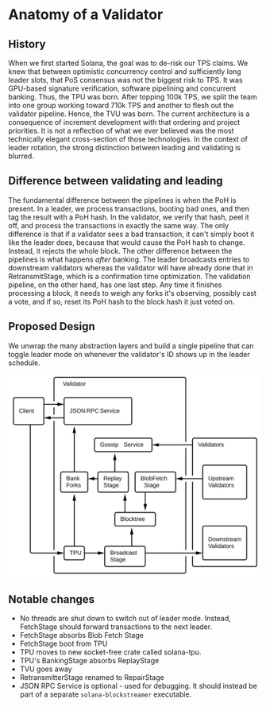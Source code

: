 # Anatomy of a Validator

## History

When we first started Solana, the goal was to de-risk our TPS claims. We
knew that between optimistic concurrency control and sufficiently long
leader slots, that PoS consensus was not the biggest risk to TPS. It
was GPU-based signature verification, software pipelining and concurrent
banking. Thus, the TPU was born. After topping 100k TPS, we split the team into
one group working toward 710k TPS and another to flesh out the validator
pipeline. Hence, the TVU was born. The current architecture is a consequence of
increment development with that ordering and project priorities. It is not a
reflection of what we ever believed was the most technically elegant
cross-section of those technologies. In the context of leader rotation, the
strong distinction between leading and validating is blurred.

## Difference between validating and leading

The fundamental difference between the pipelines is when the PoH is present. In
a leader, we process transactions, booting bad ones, and then tag the result
with a PoH hash. In the validator, we verify that hash, peel it off, and
process the transactions in exactly the same way. The only difference is that
if a validator sees a bad transaction, it can't simply boot it like the leader
does, because that would cause the PoH hash to change.  Instead, it rejects the
whole block. The other difference between the pipelines is what happens *after*
banking. The leader broadcasts entries to downstream validators whereas the
validator will have already done that in RetransmitStage, which is a
confirmation time optimization.  The validation pipeline, on the other hand,
has one last step. Any time it finishes processing a block, it needs to weigh
any forks it's observing, possibly cast a vote, and if so, reset its PoH hash
to the block hash it just voted on.

## Proposed Design

We unwrap the many abstraction layers and build a single pipeline that
can toggle leader mode on whenever the validator's ID shows up in the
leader schedule.

<img alt="Validator block diagram" src="img/validator.svg" class="center"/>

## Notable changes

* No threads are shut down to switch out of leader mode. Instead, FetchStage
  should forward transactions to the next leader.
* FetchStage absorbs Blob Fetch Stage
* FetchStage boot from TPU
* TPU moves to new socket-free crate called solana-tpu.
* TPU's BankingStage absorbs ReplayStage
* TVU goes away
* RetransmitterStage renamed to RepairStage
* JSON RPC Service is optional - used for debugging. It should instead
be part of a separate `solana-blockstreamer` executable. 

